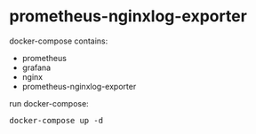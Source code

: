 # prometheus-nginxlog-exporter
docker-compose contains:<br/>
- prometheus
- grafana
- nginx
- prometheus-nginxlog-exporter

run docker-compose:
<pre>docker-compose up -d</pre>
